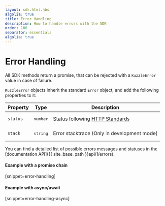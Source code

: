 ```yaml
---
layout: sdk.html.hbs
algolia: true
title: Error Handling
description: How to handle errors with the SDK
order: 100
separator: essentials
algolia: true
---
```


# Error Handling

All SDK methods return a promise, that can be rejected with a `KuzzleError` value in case of failure.

`KuzzleError` objects inherit the standard `Error` object, and add the following properties to it:


| Property   | Type    | Description                       |
| ---------- | ------- | --------------------------------- |
| `status` | <pre>number</pre> | Status following [HTTP Standards](https://en.wikipedia.org/wiki/List_of_HTTP_status_codes) |
| `stack` | <pre>string</pre> | Error stacktrace (Only in development mode) |

You can find a detailed list of possible errors messages and statuses in the [documentation API]({{ site_base_path }}api/1/errors).

#### Example with a promise chain
[snippet=error-handling]

#### Example with async/await
[snippet=error-handling-async]
